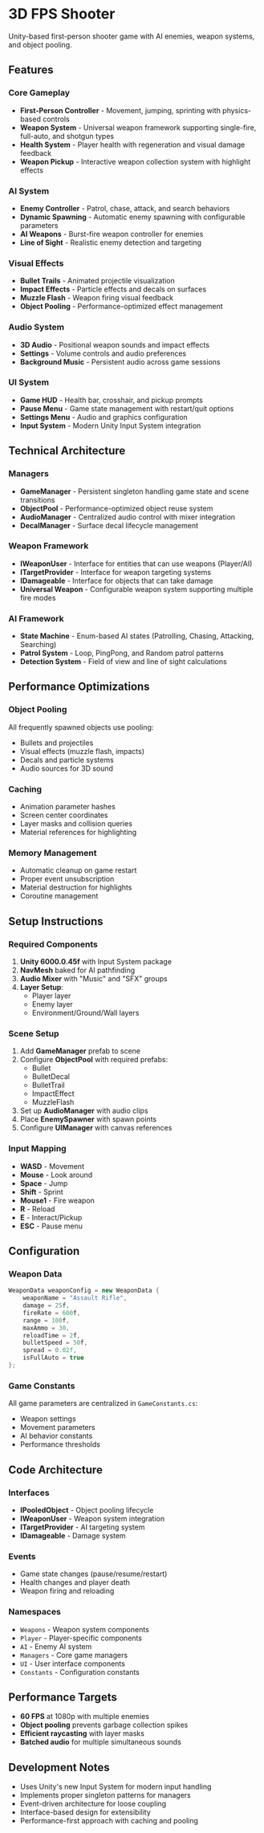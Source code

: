 # 3D FPS Shooter

Unity-based first-person shooter game with AI enemies, weapon systems, and object pooling.

## Features

### Core Gameplay
- **First-Person Controller** - Movement, jumping, sprinting with physics-based controls
- **Weapon System** - Universal weapon framework supporting single-fire, full-auto, and shotgun types
- **Health System** - Player health with regeneration and visual damage feedback
- **Weapon Pickup** - Interactive weapon collection system with highlight effects

### AI System
- **Enemy Controller** - Patrol, chase, attack, and search behaviors
- **Dynamic Spawning** - Automatic enemy spawning with configurable parameters
- **AI Weapons** - Burst-fire weapon controller for enemies
- **Line of Sight** - Realistic enemy detection and targeting

### Visual Effects
- **Bullet Trails** - Animated projectile visualization
- **Impact Effects** - Particle effects and decals on surfaces
- **Muzzle Flash** - Weapon firing visual feedback
- **Object Pooling** - Performance-optimized effect management

### Audio System
- **3D Audio** - Positional weapon sounds and impact effects
- **Settings** - Volume controls and audio preferences
- **Background Music** - Persistent audio across game sessions

### UI System
- **Game HUD** - Health bar, crosshair, and pickup prompts
- **Pause Menu** - Game state management with restart/quit options
- **Settings Menu** - Audio and graphics configuration
- **Input System** - Modern Unity Input System integration

## Technical Architecture

### Managers
- **GameManager** - Persistent singleton handling game state and scene transitions
- **ObjectPool** - Performance-optimized object reuse system
- **AudioManager** - Centralized audio control with mixer integration
- **DecalManager** - Surface decal lifecycle management

### Weapon Framework
- **IWeaponUser** - Interface for entities that can use weapons (Player/AI)
- **ITargetProvider** - Interface for weapon targeting systems
- **IDamageable** - Interface for objects that can take damage
- **Universal Weapon** - Configurable weapon system supporting multiple fire modes

### AI Framework
- **State Machine** - Enum-based AI states (Patrolling, Chasing, Attacking, Searching)
- **Patrol System** - Loop, PingPong, and Random patrol patterns
- **Detection System** - Field of view and line of sight calculations

## Performance Optimizations

### Object Pooling
All frequently spawned objects use pooling:
- Bullets and projectiles
- Visual effects (muzzle flash, impacts)
- Decals and particle systems
- Audio sources for 3D sound

### Caching
- Animation parameter hashes
- Screen center coordinates
- Layer masks and collision queries
- Material references for highlighting

### Memory Management
- Automatic cleanup on game restart
- Proper event unsubscription
- Material destruction for highlights
- Coroutine management

## Setup Instructions

### Required Components
1. **Unity 6000.0.45f** with Input System package
2. **NavMesh** baked for AI pathfinding
3. **Audio Mixer** with "Music" and "SFX" groups
4. **Layer Setup**:
    - Player layer
    - Enemy layer
    - Environment/Ground/Wall layers

### Scene Setup
1. Add **GameManager** prefab to scene
2. Configure **ObjectPool** with required prefabs:
    - Bullet
    - BulletDecal
    - BulletTrail
    - ImpactEffect
    - MuzzleFlash
3. Set up **AudioManager** with audio clips
4. Place **EnemySpawner** with spawn points
5. Configure **UIManager** with canvas references

### Input Mapping
- **WASD** - Movement
- **Mouse** - Look around
- **Space** - Jump
- **Shift** - Sprint
- **Mouse1** - Fire weapon
- **R** - Reload
- **E** - Interact/Pickup
- **ESC** - Pause menu

## Configuration

### Weapon Data
```csharp
WeaponData weaponConfig = new WeaponData {
    weaponName = "Assault Rifle",
    damage = 25f,
    fireRate = 600f,
    range = 100f,
    maxAmmo = 30,
    reloadTime = 2f,
    bulletSpeed = 50f,
    spread = 0.02f,
    isFullAuto = true
};
```

### Game Constants
All game parameters are centralized in `GameConstants.cs`:
- Weapon settings
- Movement parameters
- AI behavior constants
- Performance thresholds

## Code Architecture

### Interfaces
- **IPooledObject** - Object pooling lifecycle
- **IWeaponUser** - Weapon system integration
- **ITargetProvider** - AI targeting system
- **IDamageable** - Damage system

### Events
- Game state changes (pause/resume/restart)
- Health changes and player death
- Weapon firing and reloading

### Namespaces
- `Weapons` - Weapon system components
- `Player` - Player-specific components
- `AI` - Enemy AI system
- `Managers` - Core game managers
- `UI` - User interface components
- `Constants` - Configuration constants

## Performance Targets

- **60 FPS** at 1080p with multiple enemies
- **Object pooling** prevents garbage collection spikes
- **Efficient raycasting** with layer masks
- **Batched audio** for multiple simultaneous sounds

## Development Notes

- Uses Unity's new Input System for modern input handling
- Implements proper singleton patterns for managers
- Event-driven architecture for loose coupling
- Interface-based design for extensibility
- Performance-first approach with caching and pooling